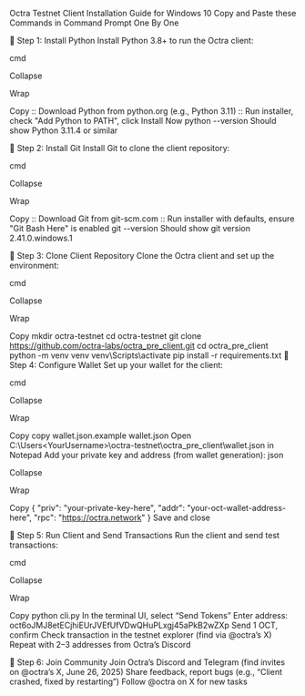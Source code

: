 Octra Testnet Client Installation Guide for Windows 10
Copy and Paste these Commands in Command Prompt One By One

🔹 Step 1: Install Python
Install Python 3.8+ to run the Octra client:

cmd

Collapse

Wrap

Copy
:: Download Python from python.org (e.g., Python 3.11)
:: Run installer, check "Add Python to PATH", click Install Now
python --version
Should show Python 3.11.4 or similar

🔹 Step 2: Install Git
Install Git to clone the client repository:

cmd

Collapse

Wrap

Copy
:: Download Git from git-scm.com
:: Run installer with defaults, ensure "Git Bash Here" is enabled
git --version
Should show git version 2.41.0.windows.1

🔹 Step 3: Clone Client Repository
Clone the Octra client and set up the environment:

cmd

Collapse

Wrap

Copy
mkdir octra-testnet
cd octra-testnet
git clone https://github.com/octra-labs/octra_pre_client.git
cd octra_pre_client
python -m venv venv
venv\Scripts\activate
pip install -r requirements.txt
🔹 Step 4: Configure Wallet
Set up your wallet for the client:

cmd

Collapse

Wrap

Copy
copy wallet.json.example wallet.json
Open C:\Users\<YourUsername>\octra-testnet\octra_pre_client\wallet.json in Notepad
Add your private key and address (from wallet generation):
json

Collapse

Wrap

Copy
{
  "priv": "your-private-key-here",
  "addr": "your-oct-wallet-address-here",
  "rpc": "https://octra.network"
}
Save and close

🔹 Step 5: Run Client and Send Transactions
Run the client and send test transactions:

cmd

Collapse

Wrap

Copy
python cli.py
In the terminal UI, select “Send Tokens”
Enter address: oct6oJMJ8etECjhiEUrJVEfUfVDwQHuPLxgj45aPkB2wZXp
Send 1 OCT, confirm
Check transaction in the testnet explorer (find via @octra’s X)
Repeat with 2–3 addresses from Octra’s Discord

🔹 Step 6: Join Community
Join Octra’s Discord and Telegram (find invites on @octra’s X, June 26, 2025)
Share feedback, report bugs (e.g., “Client crashed, fixed by restarting”)
Follow @octra on X for new tasks
